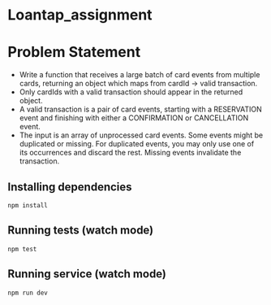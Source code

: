 # Loantap_assignment
# Problem Statement
- Write a function that receives a large batch of card events from multiple cards,
returning an object which maps from cardId -> valid transaction. 
- Only cardIds with a valid transaction should appear in the returned object.
- A valid transaction is a pair of card events, starting with a RESERVATION event and finishing with either a CONFIRMATION or CANCELLATION event.
- The input is an array of unprocessed card events. Some events might be duplicated
or missing. For duplicated events, you may only use one of its occurrences and discard the rest. Missing events invalidate the transaction.

## Installing dependencies
```npm install```

## Running tests (watch mode)
```npm test```

## Running service (watch mode)
```npm run dev```
